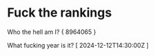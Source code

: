 # Fuck the rankings

Who the hell am I?
{ 8964065 }

What fucking year is it?
[ 2024-12-12T14:30:00Z ]

